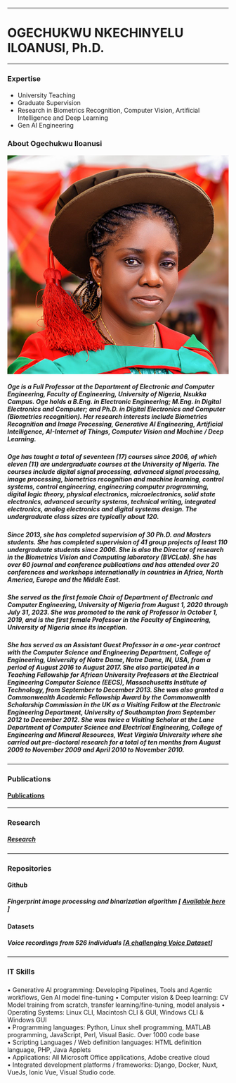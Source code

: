 <!--
**OgeNI/OgeNI** is a ✨ _special_ ✨ repository because its `README.md` (this file) appears on your GitHub profile.

Here are some ideas to get you started:

- 🔭 I’m currently working on ...
- 🌱 I’m currently learning ...
- 👯 I’m looking to collaborate on ...
- 🤔 I’m looking for help with ...
- 💬 Ask me about ...
- 📫 How to reach me: ...
- 😄 Pronouns: ...
- ⚡ Fun fact: ...
-->

<hr/>
<p align="center"> <h1>OGECHUKWU NKECHINYELU ILOANUSI, Ph.D. </h1></p>
<hr/>

### Expertise

#### 
- University Teaching <br>
- Graduate Supervision <br>
- Research in Biometrics Recognition, Computer Vision, Artificial Intelligence and Deep Learning <br>
- Gen AI Engineering <br>


### About Ogechukwu Iloanusi
<p><img src="./images/OgeProfPhoto.jpeg" style="display: block; margin: auto; max-width: 64;" /></p>

##### Oge is a Full Professor at the Department of Electronic and Computer Engineering, Faculty of Engineering, University of Nigeria, Nsukka Campus. Oge holds a B.Eng. in Electronic Engineering; M.Eng. in Digital Electronics and Computer; and Ph.D. in Digital Electronics and Computer (Biometrics recognition). Her research interests include Biometrics Recognition and Image Processing, Generative AI Engineering, Artificial Intelligence, AI-Internet of Things, Computer Vision and Machine / Deep Learning.

##### Oge has taught a total of seventeen (17) courses since 2006, of which eleven (11) are undergraduate courses at the University of Nigeria. The courses include digital signal processing, advanced signal processing, image processing, biometrics recognition and machine learning, control systems, control engineering, engineering computer programming, digital logic theory, physical electronics, microelectronics, solid state electronics, advanced security systems, technical writing, integrated electronics, analog electronics and digital systems design. The undergraduate class sizes are typically about 120. 

##### Since 2013, she has completed supervision of 30 Ph.D. and Masters students. She has completed supervision of 41 group projects of least 110 undergraduate students since 2006. She is also the Director of research in the Biometrics Vision and Computing laboratory (BVCLab). She has over 60 journal and conference publications and has attended over 20 conferences and workshops internationally in countries in Africa, North America, Europe and the Middle East. 

##### She served as the first female Chair of Department of Electronic and Computer Engineering, University of Nigeria from August 1, 2020 through July 31, 2023. She was promoted to the rank of Professor in October 1, 2019, and is the first female Professor in the Faculty of Engineering, University of Nigeria since its inception. 

##### She has served as an Assistant Guest Professor in a one-year contract with the Computer Science and Engineering Department, College of Engineering, University of Notre Dame, Notre Dame, IN, USA, from a period of August 2016 to August 2017. She also participated in a Teaching Fellowship for African University Professors at the Electrical Engineering Computer Science (EECS), Massachusetts Institute of Technology, from September to December 2013. She was also granted a Commonwealth Academic Fellowship Award by the Commonwealth Scholarship Commission in the UK as a Visiting Fellow at the Electronic Engineering Department, University of Southampton from September 2012 to December 2012. She was twice a Visiting Scholar at the Lane Department of Computer Science and Electrical Engineering, College of Engineering and Mineral Resources, West Virginia University where she carried out pre-doctoral research for a total of ten months from August 2009 to November 2009 and April 2010 to November 2010.

<hr/>

### Publications

<p><h4><a href="https://scholar.google.com/citations?user=9q7IHY8AAAAJ&hl=en" [target="_blank"]>Publications</a></h4></p>

<hr/>

### Research

##### <a href="https://biometricsvision.com/" target="_blank">Research</a>

<hr/>

### Repositories
#### Github
##### Fingerprint image processing and binarization algorithm [ <a href="https://github.com/OgeNI/FingerprintProcessBinarize" >Available here</a> ]

#### Datasets
##### Voice recordings from 526 individuals [<a href="https://www.kaggle.com/datasets/ogechukwu/voice">A challenging Voice Dataset</a>]

<hr/>

### IT Skills

#####
•	Generative AI programming: Developing Pipelines, Tools and Agentic workflows, Gen AI model fine-tuning
•	Computer vision & Deep learning: CV Model training from scratch, transfer learning/fine-tuning, model analysis
•	Operating Systems: Linux CLI, Macintosh CLI & GUI, Windows CLI & Windows GUI <br>
•	Programming languages: Python, Linux shell programming, MATLAB programming, JavaScript, Perl, Visual Basic. Over 1000 code base <br>
•	Scripting Languages / Web definition languages:  HTML definition language, PHP, Java Applets <br>
•	Applications: All Microsoft Office applications, Adobe creative cloud <br>
•	Integrated development platforms / frameworks: Django, Docker, Nuxt, VueJs, Ionic Vue, Visual Studio code. <br>
<br>




